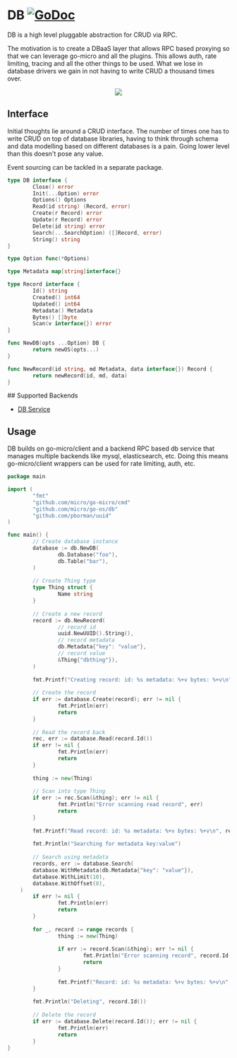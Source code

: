 # DB [![GoDoc](https://godoc.org/github.com/micro/go-os?status.svg)](https://godoc.org/github.com/micro/go-os/db)

DB is a high level pluggable abstraction for CRUD via RPC.

The motivation is to create a DBaaS layer that 
allows RPC based proxying so that we can leverage go-micro and all the plugins. This allows auth, 
rate limiting, tracing and all the other things to be used. What we lose in database drivers we gain 
in not having to write CRUD a thousand times over.

<p align="center">
  <img src="https://github.com/micro/go-os/blob/master/doc/db.png" />
</p>

## Interface

Initial thoughts lie around a CRUD interface. The number of times 
one has to write CRUD on top of database libraries, having to think 
through schema and data modelling based on different databases is a 
pain. Going lower level than this doesn't pose any value.

Event sourcing can be tackled in a separate package.

```go
type DB interface {
        Close() error
        Init(...Option) error
        Options() Options
        Read(id string) (Record, error)
        Create(r Record) error
        Update(r Record) error
        Delete(id string) error
        Search(...SearchOption) ([]Record, error)
        String() string
}

type Option func(*Options)

type Metadata map[string]interface{}

type Record interface {
        Id() string
        Created() int64
        Updated() int64
        Metadata() Metadata
        Bytes() []byte
        Scan(v interface{}) error
}

func NewDB(opts ...Option) DB {
        return newOS(opts...)
}

func NewRecord(id string, md Metadata, data interface{}) Record {
        return newRecord(id, md, data)
}

```

## Supported Backends

- [DB Service](https://github.com/micro/db-srv)

## Usage

DB builds on go-micro/client and a backend RPC based db service that manages multiple backends like mysql, elasticsearch, etc. 
Doing this means go-micro/client wrappers can be used for rate limiting, auth, etc. 

```go
package main

import (
        "fmt"
        "github.com/micro/go-micro/cmd"
        "github.com/micro/go-os/db"
        "github.com/pborman/uuid"
)

func main() {
        // Create database instance
        database := db.NewDB(
                db.Database("foo"),
                db.Table("bar"),
        )
        
        // Create Thing type
        type Thing struct {
                Name string
        }
        
        // Create a new record
        record := db.NewRecord(
                // record id
                uuid.NewUUID().String(),
                // record metadata
                db.Metadata{"key": "value"},
                // record value
                &Thing{"dbthing"}),
        )
        
        fmt.Printf("Creating record: id: %s metadata: %+v bytes: %+v\n", record.Id(), record.Metadata(), string(record.Bytes()))
        
        // Create the record
        if err := database.Create(record); err != nil {
                fmt.Println(err)
                return
        }
        
        // Read the record back
        rec, err := database.Read(record.Id())
        if err != nil {
                fmt.Println(err)
                return
        }
        
        thing := new(Thing)
        
        // Scan into type Thing
        if err := rec.Scan(&thing); err != nil {
                fmt.Println("Error scanning read record", err)
                return
        }
        
        fmt.Printf("Read record: id: %s metadata: %+v bytes: %+v\n", rec.Id(), rec.Metadata(), thing)
        
        fmt.Println("Searching for metadata key:value")
        
        // Search using metadata
        records, err := database.Search(
		database.WithMetadata(db.Metadata{"key": "value"}), 
		database.WithLimit(10),
		database.WithOffset(0),
	)
        if err != nil {
                fmt.Println(err)
                return
        }
        
        for _, record := range records {
                thing := new(Thing)
        
                if err := record.Scan(&thing); err != nil {
                        fmt.Println("Error scanning record", record.Id(), err)
                        return
                }
        
                fmt.Printf("Record: id: %s metadata: %+v bytes: %+v\n", record.Id(), record.Metadata(), thing)
        }
        
        fmt.Println("Deleting", record.Id())
        
        // Delete the record
        if err := database.Delete(record.Id()); err != nil {
                fmt.Println(err)
                return
        }
}
```
